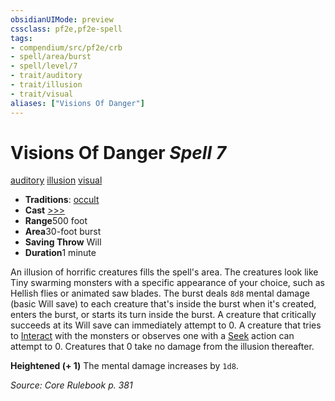```yaml
---
obsidianUIMode: preview
cssclass: pf2e,pf2e-spell
tags:
- compendium/src/pf2e/crb
- spell/area/burst
- spell/level/7
- trait/auditory
- trait/illusion
- trait/visual
aliases: ["Visions Of Danger"]
---
```

# Visions Of Danger *Spell 7*   
[auditory](../../rules/traits/auditory.md)  [illusion](../../rules/traits/illusion.md)  [visual](../../rules/traits/visual.md)  

- **Traditions**: [occult](../../rules/traits/occult.md)
- **Cast** [>>>](../../rules/core-rulebook/chapter-9-playing-the-game.md#Actions "Three-Action") 
- **Range**500 foot
- **Area**30-foot burst
- **Saving Throw** Will
- **Duration**1 minute

An illusion of horrific creatures fills the spell's area. The creatures look like Tiny swarming monsters with a specific appearance of your choice, such as Hellish flies or animated saw blades. The burst deals `8d8` mental damage (basic Will save) to each creature that's inside the burst when it's created, enters the burst, or starts its turn inside the burst. A creature that critically succeeds at its Will save can immediately attempt to 0. A creature that tries to [Interact](../../rules/actions/interact.md) with the monsters or observes one with a [Seek](../../rules/actions/seek.md) action can attempt to 0. Creatures that 0 take no damage from the illusion thereafter.

**Heightened (+ 1)** The mental damage increases by `1d8`.

*Source: Core Rulebook p. 381*